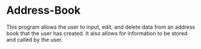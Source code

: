 # Address-Book
This program allows the user to input, edit, and delete data from an address book that the user has created. It also allows for information to be stored and called by the user.
